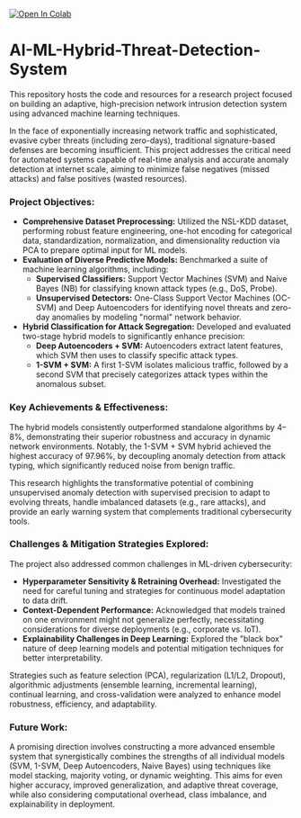 [![Open In Colab](https://colab.research.google.com/assets/colab-badge.svg)](https://colab.research.google.com/github/GodsDonBleet/AI-ML-Hybrid-Threat-Detection-System/blob/main/ML_FP_OSVM.ipynb)

# AI-ML-Hybrid-Threat-Detection-System

This repository hosts the code and resources for a research project focused on building an adaptive, high-precision network intrusion detection system using advanced machine learning techniques.

In the face of exponentially increasing network traffic and sophisticated, evasive cyber threats (including zero-days), traditional signature-based defenses are becoming insufficient. This project addresses the critical need for automated systems capable of real-time analysis and accurate anomaly detection at internet scale, aiming to minimize false negatives (missed attacks) and false positives (wasted resources).

### Project Objectives:

* **Comprehensive Dataset Preprocessing:** Utilized the NSL-KDD dataset, performing robust feature engineering, one-hot encoding for categorical data, standardization, normalization, and dimensionality reduction via PCA to prepare optimal input for ML models.
* **Evaluation of Diverse Predictive Models:** Benchmarked a suite of machine learning algorithms, including:
    * **Supervised Classifiers:** Support Vector Machines (SVM) and Naive Bayes (NB) for classifying known attack types (e.g., DoS, Probe).
    * **Unsupervised Detectors:** One-Class Support Vector Machines (OC-SVM) and Deep Autoencoders for identifying novel threats and zero-day anomalies by modeling "normal" network behavior.
* **Hybrid Classification for Attack Segregation:** Developed and evaluated two-stage hybrid models to significantly enhance precision:
    * **Deep Autoencoders + SVM:** Autoencoders extract latent features, which SVM then uses to classify specific attack types.
    * **1-SVM + SVM:** A first 1-SVM isolates malicious traffic, followed by a second SVM that precisely categorizes attack types within the anomalous subset.

### Key Achievements & Effectiveness:

The hybrid models consistently outperformed standalone algorithms by 4–8%, demonstrating their superior robustness and accuracy in dynamic network environments. Notably, the 1-SVM + SVM hybrid achieved the highest accuracy of 97.96%, by decoupling anomaly detection from attack typing, which significantly reduced noise from benign traffic.

This research highlights the transformative potential of combining unsupervised anomaly detection with supervised precision to adapt to evolving threats, handle imbalanced datasets (e.g., rare attacks), and provide an early warning system that complements traditional cybersecurity tools.

### Challenges & Mitigation Strategies Explored:

The project also addressed common challenges in ML-driven cybersecurity:

* **Hyperparameter Sensitivity & Retraining Overhead:** Investigated the need for careful tuning and strategies for continuous model adaptation to data drift.
* **Context-Dependent Performance:** Acknowledged that models trained on one environment might not generalize perfectly, necessitating considerations for diverse deployments (e.g., corporate vs. IoT).
* **Explainability Challenges in Deep Learning:** Explored the "black box" nature of deep learning models and potential mitigation techniques for better interpretability.

Strategies such as feature selection (PCA), regularization (L1/L2, Dropout), algorithmic adjustments (ensemble learning, incremental learning), continual learning, and cross-validation were analyzed to enhance model robustness, efficiency, and adaptability.

### Future Work:

A promising direction involves constructing a more advanced ensemble system that synergistically combines the strengths of all individual models (SVM, 1-SVM, Deep Autoencoders, Naive Bayes) using techniques like model stacking, majority voting, or dynamic weighting. This aims for even higher accuracy, improved generalization, and adaptive threat coverage, while also considering computational overhead, class imbalance, and explainability in deployment.
